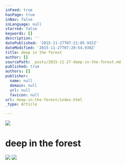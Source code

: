 ```yaml
---
inFeed: true
hasPage: true
inNav: false
inLanguage: null
starred: false
keywords: []
description: ''
datePublished: '2015-11-27T07:21:05.932Z'
dateModified: '2015-11-27T07:20:54.930Z'
title: deep in the forest
author: []
sourcePath: _posts/2015-11-27-deep-in-the-forest.md
published: true
authors: []
publisher:
  name: null
  domain: null
  url: null
  favicon: null
url: deep-in-the-forest/index.html
_type: Article

---
```

![](https://the-grid-user-content.s3-us-west-2.amazonaws.com/16b2f0e4-593b-4fa5-ab2f-83b7a29374dd.JPG)

# deep in the forest
![](https://the-grid-user-content.s3-us-west-2.amazonaws.com/7fb388aa-3367-422c-80b4-60228e0fc5e2.JPG)
![](https://the-grid-user-content.s3-us-west-2.amazonaws.com/08b4e30c-f5a3-4777-b942-102a51b32025.JPG)